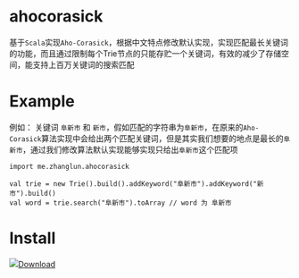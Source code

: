 # ahocorasick

基于`Scala`实现`Aho-Corasick`，根据中文特点修改默认实现，实现匹配最长关键词的功能，而且通过限制每个Trie节点的只能存贮一个关键词，有效的减少了存储空间，能支持上百万关键词的搜索匹配


# Example

例如： 关键词 `阜新市` 和 `新市`，假如匹配的字符串为`阜新市`，在原来的`Aho-Corasick`算法实现中会给出两个匹配关键词，但是其实我们想要的地点是最长的`阜新市`，通过我们修改算法默认实现能够实现只给出`阜新市`这个匹配项

    import me.zhanglun.ahocorasick

    val trie = new Trie().build().addKeyword("阜新市").addKeyword("新市").build()
    val word = trie.search("阜新市").toArray // word 为 阜新市


# Install


![](https://img.shields.io/badge/maven-v2.0.0-519dd9.svg)[Download](https://search.maven.org/artifact/me.zhanglun.ahocorasick/trie/)